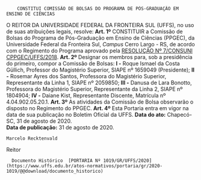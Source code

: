         CONSTITUI COMISSÃO DE BOLSAS DO PROGRAMA DE PÓS-GRADUAÇÃO EM ENSINO DE CIÊNCIAS  

 O REITOR DA UNIVERSIDADE FEDERAL DA FRONTEIRA SUL (UFFS), no uso de suas atribuições legais, resolve:   **Art. 1º**  CONSTITUIR a Comissão de Bolsas do Programa de Pós-Graduação em Ensino de Ciências (PPGEC), da Universidade Federal da Fronteira Sul, *Campus*  Cerro Largo - RS, de acordo com o Regimento do Programa aprovado pela [RESOLUÇÃO Nº 7/CONSUNI CPPGEC/UFFS/2018](https://www.uffs.edu.br/atos-normativos/resolucao/consunicppgec/2018-0007).   **Art. 2º**  Designar os membros para, sob a presidência do primeiro, compor a Comissão de Bolsas: **I -**  Roque Ismael da Costa Güllich, Professor do Magistério Superior, SIAPE nº 1659049 (Presidente); **II -**  Rosemar Ayres dos Santos, Professora do Magistério Superior, Representante da Linha 1, SIAPE nº 2059850; **III -**  Danusa de Lara Bonotto, Professora do Magistério Superior, Representante da Linha 2, SIAPE nº 1804904; **IV -**  Daiane Kist, Representante Discente, Matrícula nº 4.04.902.05.20.1.   **Art. 3º**  As atividades da Comissão de Bolsa observarão o disposto no Regimento do PPGEC.   **Art. 4º**  Esta Portaria entra em vigor na data de sua publicação no Boletim Oficial da UFFS.        **Data do ato:** Chapecó-SC, 31 de agosto de 2020.   
 **Data de publicação:**  31 de agosto de 2020. 

    Marcelo Recktenvald   
 Reitor 

      Documento Histórico  [PORTARIA Nº 1019/GR/UFFS/2020](https://www.uffs.edu.br/atos-normativos/portaria/gr/2020-1019/@@download/documento_historico)     
      